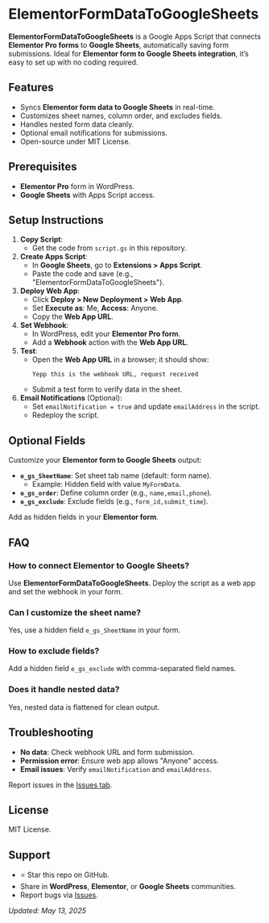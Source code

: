 <h1>ElementorFormDataToGoogleSheets</h1>
<strong>ElementorFormDataToGoogleSheets</strong> is a Google Apps Script that connects <strong>Elementor Pro forms</strong> to <strong>Google Sheets</strong>, automatically saving form submissions. Ideal for <strong>Elementor form to Google Sheets integration</strong>, it’s easy to set up with no coding required.

<h2>Features</h2>
<ul>
 	<li>Syncs <strong>Elementor form data to Google Sheets</strong> in real-time.</li>
 	<li>Customizes sheet names, column order, and excludes fields.</li>
 	<li>Handles nested form data cleanly.</li>
 	<li>Optional email notifications for submissions.</li>
 	<li>Open-source under MIT License.</li>
</ul>
<h2>Prerequisites</h2>
<ul>
 	<li><strong>Elementor Pro</strong> form in WordPress.</li>
 	<li><strong>Google Sheets</strong> with Apps Script access.</li>
</ul>
<h2>Setup Instructions</h2>
<ol>
 	<li><strong>Copy Script</strong>:
<ul>
 	<li>Get the code from <code>script.gs</code> in this repository.</li>
</ul>
</li>
 	<li><strong>Create Apps Script</strong>:
<ul>
 	<li>In <strong>Google Sheets</strong>, go to <strong>Extensions &gt; Apps Script</strong>.</li>
 	<li>Paste the code and save (e.g., "ElementorFormDataToGoogleSheets").</li>
</ul>
</li>
 	<li><strong>Deploy Web App</strong>:
<ul>
 	<li>Click <strong>Deploy &gt; New Deployment &gt; Web App</strong>.</li>
 	<li>Set <strong>Execute as</strong>: Me, <strong>Access</strong>: Anyone.</li>
 	<li>Copy the <strong>Web App URL</strong>.</li>
</ul>
</li>
 	<li><strong>Set Webhook</strong>:
<ul>
 	<li>In WordPress, edit your <strong>Elementor Pro form</strong>.</li>
 	<li>Add a <strong>Webhook</strong> action with the <strong>Web App URL</strong>.</li>
</ul>
</li>
 	<li><strong>Test</strong>:
<ul>
 	<li>Open the <strong>Web App URL</strong> in a browser; it should show:
<pre><code>Yepp this is the webhook URL, request received
</code></pre>
</li>
 	<li>Submit a test form to verify data in the sheet.</li>
</ul>
</li>
 	<li><strong>Email Notifications</strong> (Optional):
<ul>
 	<li>Set <code>emailNotification = true</code> and update <code>emailAddress</code> in the script.</li>
 	<li>Redeploy the script.</li>
</ul>
</li>
</ol>
<h2>Optional Fields</h2>
Customize your <strong>Elementor form to Google Sheets</strong> output:
<ul>
 	<li><strong><code>e_gs_SheetName</code></strong>: Set sheet tab name (default: form name).
<ul>
 	<li>Example: Hidden field with value <code>MyFormData</code>.</li>
</ul>
</li>
 	<li><strong><code>e_gs_order</code></strong>: Define column order (e.g., <code>name,email,phone</code>).</li>
 	<li><strong><code>e_gs_exclude</code></strong>: Exclude fields (e.g., <code>form_id,submit_time</code>).</li>
</ul>
Add as hidden fields in your <strong>Elementor form</strong>.
<h2>FAQ</h2>
<h3>How to connect Elementor to Google Sheets?</h3>
Use <strong>ElementorFormDataToGoogleSheets</strong>. Deploy the script as a web app and set the webhook in your form.
<h3>Can I customize the sheet name?</h3>
Yes, use a hidden field <code>e_gs_SheetName</code> in your form.
<h3>How to exclude fields?</h3>
Add a hidden field <code>e_gs_exclude</code> with comma-separated field names.
<h3>Does it handle nested data?</h3>
Yes, nested data is flattened for clean output.
<h2>Troubleshooting</h2>
<ul>
 	<li><strong>No data</strong>: Check webhook URL and form submission.</li>
 	<li><strong>Permission error</strong>: Ensure web app allows "Anyone" access.</li>
 	<li><strong>Email issues</strong>: Verify <code>emailNotification</code> and <code>emailAddress</code>.</li>
</ul>
Report issues in the <a href="https://github.com/antor9732/ElementorFormDataToGoogleSheets/issues">Issues tab</a>.
<h2>License</h2>
MIT License.
<h2>Support</h2>
<ul>
 	<li>⭐ Star this repo on GitHub.</li>
 	<li>Share in <strong>WordPress</strong>, <strong>Elementor</strong>, or <strong>Google Sheets</strong> communities.</li>
 	<li>Report bugs via <a href="https://github.com/antor9732/ElementorFormDataToGoogleSheets/issues">Issues</a>.</li>
</ul>
<em>Updated: May 13, 2025</em>
